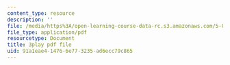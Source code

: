 ```yaml
---
content_type: resource
description: ''
file: /media/https%3A/open-learning-course-data-rc.s3.amazonaws.com/5-07sc-biological-chemistry-i-fall-2013/91a1eae414766e773235ad6ecc79c865_vL_E7Ik_vBs.pdf
file_type: application/pdf
resourcetype: Document
title: 3play pdf file
uid: 91a1eae4-1476-6e77-3235-ad6ecc79c865
---
```

